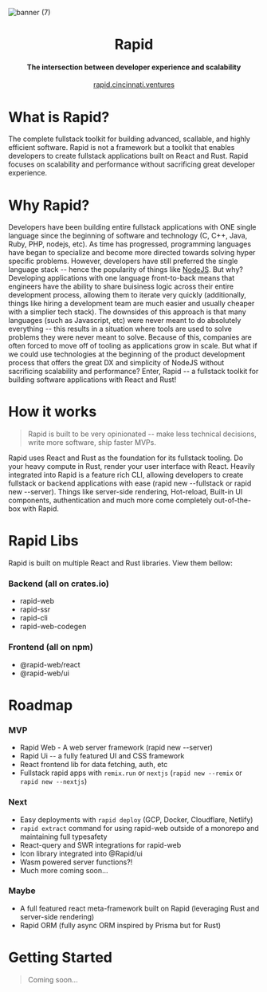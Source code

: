 ![banner (7)](https://user-images.githubusercontent.com/68653294/218370294-a4bcaef6-087c-489e-8748-0b2eea0fcb90.jpg)

<h1 align='center'>Rapid</h1>
<h4 align='center'>The intersection between developer experience and scalability</h4>
<div align='center'>
    <a href='https://rapid.cincinnati.ventures/' target='_blank'>rapid.cincinnati.ventures</a>
</div>

# What is Rapid?

The complete fullstack toolkit for building advanced, scallable, and highly efficient software. Rapid is not a framework but a toolkit that enables developers to create fullstack applications built on React and Rust. Rapid focuses on scalability and performance without sacrificing great developer experience.

# Why Rapid?

Developers have been building entire fullstack applications with ONE single language since the beginning of software and technology (C, C++, Java, Ruby, PHP, nodejs, etc). As time has progressed, programming languages have began to specialize and become more directed towards solving hyper specific problems. However, developers have still preferred the single language stack -- hence the popularity of things like [NodeJS](https://nodejs.org). But why? Developing applications with one language front-to-back means that engineers have the ability to share buisiness logic across their entire development process, allowing them to iterate very quickly (additionally, things like hiring a development team are much easier and usually cheaper with a simplier tech stack). The downsides of this approach is that many languages (such as Javascript, etc) were never meant to do absolutely everything -- this results in a situation where tools are used to solve problems they were never meant to solve. Because of this, companies are often forced to move off of tooling as applications grow in scale. But what if we could use technologies at the beginning of the product development process that offers the great DX and simplicity of NodeJS without sacrificing scalability and performance? Enter, Rapid -- a fullstack toolkit for building software applications with React and Rust!

# How it works
> Rapid is built to be very opinionated -- make less technical decisions, write more software, ship faster MVPs.

Rapid uses React and Rust as the foundation for its fullstack tooling. Do your heavy compute in Rust, render your user interface with React. Heavily integrated into Rapid is a feature rich CLI, allowing developers to create fullstack or backend applications with ease (rapid new --fullstack or rapid new --server). Things like server-side rendering, Hot-reload, Built-in UI components, authentication and much more come completely out-of-the-box with Rapid.

# Rapid Libs
Rapid is built on multiple React and Rust libraries. View them bellow:

### Backend (all on crates.io)

-   rapid-web
-   rapid-ssr
-   rapid-cli
-   rapid-web-codegen

### Frontend (all on npm)

-   @rapid-web/react
-   @rapid-web/ui

# Roadmap

### MVP

-   Rapid Web - A web server framework (rapid new --server)
-   Rapid Ui -- a fully featured UI and CSS framework
-   React frontend lib for data fetching, auth, etc
-   Fullstack rapid apps with `remix.run` or `nextjs` (`rapid new --remix` or `rapid new --nextjs`)

### Next

-   Easy deployments with `rapid deploy` (GCP, Docker, Cloudflare, Netlify)
-   `rapid extract` command for using rapid-web outside of a monorepo and maintaining full typesafety
-   React-query and SWR integrations for rapid-web
-   Icon library integrated into @Rapid/ui
-   Wasm powered server functions?!
-   Much more coming soon...

### Maybe

- A full featured react meta-framework built on Rapid (leveraging Rust and server-side rendering)
- Rapid ORM (fully async ORM inspired by Prisma but for Rust)

# Getting Started
> Coming soon...
